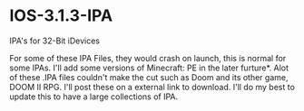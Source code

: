 # IOS-3.1.3-IPA
IPA's for 32-Bit iDevices



For some of these IPA Files, they would crash on launch, this is normal for some IPAs.
I'll add some versions of Minecraft: PE in the later furture*.
Alot of these .IPA files couldn't make the cut such as Doom and its other game, DOOM II RPG. I'll post these on a external link to download.
I'll do my best to update this to have a large collections of IPA.
